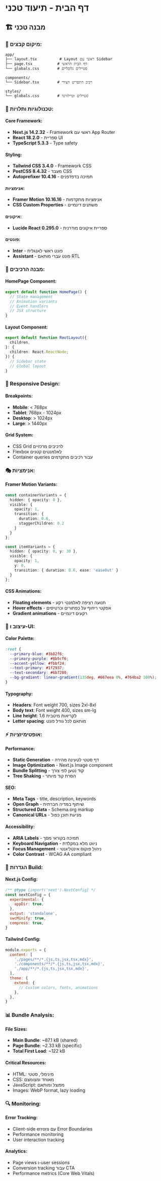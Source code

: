 # דף הבית - תיעוד טכני

## 🏗️ מבנה טכני

### 📁 מיקום קבצים:
```
app/
├── layout.tsx          # Layout ראשי עם Sidebar
├── page.tsx           # דף הבית הראשי
└── globals.css        # סטיילים גלובליים

components/
└── Sidebar.tsx        # רכיב התפריט הצידי

styles/
└── globals.css        # סטיילים וטיילווינד
```

### 🔧 טכנולוגיות ותלויות:

#### Core Framework:
- **Next.js 14.2.32** - Framework ראשי עם App Router
- **React 18.2.0** - ספריית UI
- **TypeScript 5.3.3** - Type safety

#### Styling:
- **Tailwind CSS 3.4.0** - Framework CSS
- **PostCSS 8.4.32** - מעבד CSS
- **Autoprefixer 10.4.16** - תמיכה בדפדפנים

#### אנימציות:
- **Framer Motion 10.16.16** - אנימציות מתקדמות
- **CSS Custom Properties** - משתנים דינמיים

#### איקונים:
- **Lucide React 0.295.0** - ספריית איקונים מודרנית

#### פונטים:
- **Inter** - פונט ראשי לאנגלית
- **Assistant** - פונט עברי מותאם RTL

### 🎨 מבנה הרכיבים:

#### HomePage Component:
```typescript
export default function HomePage() {
  // State management
  // Animation variants
  // Event handlers
  // JSX structure
}
```

#### Layout Component:
```typescript
export default function RootLayout({
  children,
}: {
  children: React.ReactNode;
}) {
  // Sidebar state
  // Global layout
}
```

### 📱 Responsive Design:

#### Breakpoints:
- **Mobile**: < 768px
- **Tablet**: 768px - 1024px
- **Desktop**: > 1024px
- **Large**: > 1440px

#### Grid System:
- CSS Grid לרכיבים מרכזיים
- Flexbox לאלמנטים קטנים
- Container queries עבור רכיבים מתקדמים

### 🎭 אנימציות:

#### Framer Motion Variants:
```typescript
const containerVariants = {
  hidden: { opacity: 0 },
  visible: {
    opacity: 1,
    transition: {
      duration: 0.6,
      staggerChildren: 0.2
    }
  }
};

const itemVariants = {
  hidden: { opacity: 0, y: 30 },
  visible: {
    opacity: 1,
    y: 0,
    transition: { duration: 0.6, ease: 'easeOut' }
  }
};
```

#### CSS Animations:
- **Floating elements** - תנועה רציפה לאלמנטי רקע
- **Hover effects** - אפקטי ריחוף על כפתורים וכרטיסים
- **Gradient animations** - רקעים דינמיים

### 🎨 עיצוב ו-UI:

#### Color Palette:
```css
:root {
  --primary-blue: #3b82f6;
  --primary-purple: #8b5cf6;
  --accent-yellow: #fbbf24;
  --text-primary: #1f2937;
  --text-secondary: #6b7280;
  --bg-gradient: linear-gradient(135deg, #667eea 0%, #764ba2 100%);
}
```

#### Typography:
- **Headers**: Font weight 700, sizes 2xl-8xl
- **Body text**: Font weight 400, sizes sm-lg
- **Line height**: 1.6 לקריאות מיטבית
- **Letter spacing**: מותאם לכל גודל פונט

### ⚡ אופטימיזציות:

#### Performance:
- **Static Generation** - דף סטטי לטעינה מהירה
- **Image Optimization** - Next.js Image component
- **Bundle Splitting** - קוד נטען לפי צורך
- **Tree Shaking** - הסרת קוד מיותר

#### SEO:
- **Meta Tags** - title, description, keywords
- **Open Graph** - שיתוף במדיה חברתית
- **Structured Data** - Schema.org markup
- **Canonical URLs** - מניעת תוכן כפול

#### Accessibility:
- **ARIA Labels** - תמיכה בקוראי מסך
- **Keyboard Navigation** - ניווט מלא במקלדת
- **Focus Management** - ניהול פוקוס אינטליגנטי
- **Color Contrast** - WCAG AA compliant

### 🔧 הגדרות Build:

#### Next.js Config:
```javascript
/** @type {import('next').NextConfig} */
const nextConfig = {
  experimental: {
    appDir: true,
  },
  output: 'standalone',
  swcMinify: true,
  compress: true,
}
```

#### Tailwind Config:
```javascript
module.exports = {
  content: [
    './pages/**/*.{js,ts,jsx,tsx,mdx}',
    './components/**/*.{js,ts,jsx,tsx,mdx}',
    './app/**/*.{js,ts,jsx,tsx,mdx}',
  ],
  theme: {
    extend: {
      // Custom colors, fonts, animations
    },
  },
}
```

### 📊 Bundle Analysis:

#### File Sizes:
- **Main Bundle**: ~87.1 kB (shared)
- **Page Bundle**: ~2.33 kB (specific)
- **Total First Load**: ~122 kB

#### Critical Resources:
- HTML: מינימלי, סטטי
- CSS: מאוחד ומצומצם
- JavaScript: מפוצל ומותאם
- Images: WebP format, lazy loading

### 🔍 Monitoring:

#### Error Tracking:
- Client-side errors עם Error Boundaries
- Performance monitoring
- User interaction tracking

#### Analytics:
- Page views ו-user sessions
- Conversion tracking עבור CTA
- Performance metrics (Core Web Vitals)

